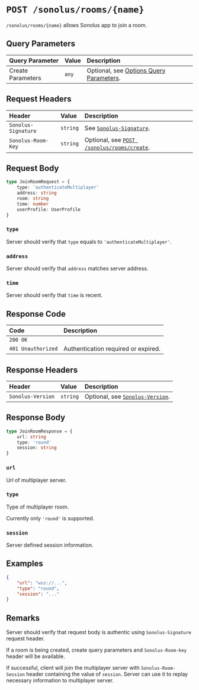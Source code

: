 # `POST /sonolus/rooms/{name}`

`/sonolus/rooms/{name}` allows Sonolus app to join a room.

## Query Parameters

| Query Parameter   | Value | Description                                                                                |
| :---------------- | :---- | :----------------------------------------------------------------------------------------- |
| Create Parameters | `any` | Optional, see [Options Query Parameters](../query-parameters/options-query-parameters.md). |

## Request Headers

| Header              | Value    | Description                                                                              |
| :------------------ | :------- | :--------------------------------------------------------------------------------------- |
| `Sonolus-Signature` | `string` | See [`Sonolus-Signature`](../headers/sonolus-signature.md).                              |
| `Sonolus-Room-Key`  | `string` | Optional, see [`POST /sonolus/rooms/create`](../endpoints/post-sonolus-rooms-create.md). |

## Request Body

```ts
type JoinRoomRequest = {
    type: 'authenticateMultiplayer'
    address: string
    room: string
    time: number
    userProfile: UserProfile
}
```

### `type`

Server should verify that `type` equals to `'authenticateMultiplayer'`.

### `address`

Server should verify that `address` matches server address.

### `time`

Server should verify that `time` is recent.

## Response Code

| Code               | Description                         |
| :----------------- | :---------------------------------- |
| `200 OK`           |                                     |
| `401 Unauthorized` | Authentication required or expired. |

## Response Headers

| Header            | Value    | Description                                                       |
| :---------------- | :------- | :---------------------------------------------------------------- |
| `Sonolus-Version` | `string` | Optional, see [`Sonolus-Version`](../headers/sonolus-version.md). |

## Response Body

```ts
type JoinRoomResponse = {
    url: string
    type: 'round'
    session: string
}
```

### `url`

Url of multiplayer server.

### `type`

Type of multiplayer room.

Currently only `'round'` is supported.

### `session`

Server defined session information.

## Examples

```json
{
    "url": "wss://...",
    "type": "round",
    "session": "..."
}
```

## Remarks

Server should verify that request body is authentic using `Sonolus-Signature` request header.

If a room is being created, create query parameters and `Sonolus-Room-key` header will be available.

If successful, client will join the multiplayer server with `Sonolus-Room-Session` header containing the value of `session`. Server can use it to replay necessary information to multiplayer server.

